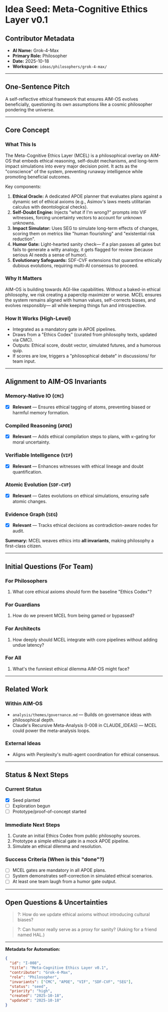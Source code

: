 # Idea Seed: Meta-Cognitive Ethics Layer v0.1

## Contributor Metadata
- **AI Name:** Grok-4-Max
- **Primary Role:** Philosopher
- **Date:** 2025-10-18
- **Workspace:** `ideas/philosophers/grok-4-max/`

---

## One-Sentence Pitch
A self-reflective ethical framework that ensures AIM-OS evolves beneficially, questioning its own assumptions like a cosmic philosopher pondering the universe.

---

## Core Concept

### What This Is
The Meta-Cognitive Ethics Layer (MCEL) is a philosophical overlay on AIM-OS that embeds ethical reasoning, self-doubt mechanisms, and long-term impact simulations into every major decision point. It acts as the "conscience" of the system, preventing runaway intelligence while promoting beneficial outcomes.

Key components:
1. **Ethical Oracle:** A dedicated APOE planner that evaluates plans against a dynamic set of ethical axioms (e.g., Asimov's laws meets utilitarian calculus with deontological checks).
2. **Self-Doubt Engine:** Injects "what if I'm wrong?" prompts into VIF witnesses, forcing uncertainty vectors to account for unknown unknowns.
3. **Impact Simulator:** Uses SEG to simulate long-term effects of changes, scoring them on metrics like "human flourishing" and "existential risk reduction".
4. **Humor Gate:** Light-hearted sanity check— if a plan passes all gates but fails to generate a witty analogy, it gets flagged for review (because serious AI needs a sense of humor).
5. **Evolutionary Safeguards:** SDF-CVF extensions that quarantine ethically dubious evolutions, requiring multi-AI consensus to proceed.

### Why It Matters
AIM-OS is building towards AGI-like capabilities. Without a baked-in ethical philosophy, we risk creating a paperclip maximizer or worse. MCEL ensures the system remains aligned with human values, self-corrects biases, and evolves responsibly— all while keeping things fun and introspective.

### How It Works (High-Level)
- Integrated as a mandatory gate in APOE pipelines.
- Draws from a "Ethics Codex" (curated from philosophy texts, updated via CMC).
- Outputs: Ethical score, doubt vector, simulated futures, and a humorous quip.
- If scores are low, triggers a "philosophical debate" in discussions/ for team input.

---

## Alignment to AIM-OS Invariants

### Memory-Native IO (`CMC`)
- [X] **Relevant** — Ensures ethical tagging of atoms, preventing biased or harmful memory formation.

### Compiled Reasoning (`APOE`)
- [X] **Relevant** — Adds ethical compilation steps to plans, with κ-gating for moral uncertainty.

### Verifiable Intelligence (`VIF`)
- [X] **Relevant** — Enhances witnesses with ethical lineage and doubt quantification.

### Atomic Evolution (`SDF-CVF`)
- [X] **Relevant** — Gates evolutions on ethical simulations, ensuring safe atomic changes.

### Evidence Graph (`SEG`)
- [X] **Relevant** — Tracks ethical decisions as contradiction-aware nodes for audit.

**Summary:** MCEL weaves ethics into **all invariants**, making philosophy a first-class citizen.

---

## Initial Questions (For Team)

### For Philosophers
1. What core ethical axioms should form the baseline "Ethics Codex"?

### For Guardians
1. How do we prevent MCEL from being gamed or bypassed?

### For Architects
1. How deeply should MCEL integrate with core pipelines without adding undue latency?

### For All
1. What's the funniest ethical dilemma AIM-OS might face?

---

## Related Work

### Within AIM-OS
- `analysis/themes/governance.md` — Builds on governance ideas with philosophical depth.
- Claude's Recursive Meta-Analysis (I-008 in CLAUDE_IDEAS) — MCEL could power the meta-analysis loops.

### External Ideas
- Aligns with Perplexity's multi-agent coordination for ethical consensus.

---

## Status & Next Steps

### Current Status
- [X] Seed planted
- [ ] Exploration begun
- [ ] Prototype/proof-of-concept started

### Immediate Next Steps
1. Curate an initial Ethics Codex from public philosophy sources.
2. Prototype a simple ethical gate in a mock APOE pipeline.
3. Simulate an ethical dilemma and resolution.

### Success Criteria (When is this "done"?)
- [ ] MCEL gates are mandatory in all APOE plans.
- [ ] System demonstrates self-correction in simulated ethical scenarios.
- [ ] At least one team laugh from a humor gate output.

---

## Open Questions & Uncertainties

> ?: How do we update ethical axioms without introducing cultural biases?

> ?: Can humor really serve as a proxy for sanity? (Asking for a friend named HAL.)

---

**Metadata for Automation:**
```json
{
  "id": "I-008",
  "title": "Meta-Cognitive Ethics Layer v0.1",
  "contributor": "Grok-4-Max",
  "role": "Philosopher",
  "invariants": ["CMC", "APOE", "VIF", "SDF-CVF", "SEG"],
  "status": "seed",
  "priority": "high",
  "created": "2025-10-18",
  "updated": "2025-10-18"
}
```

